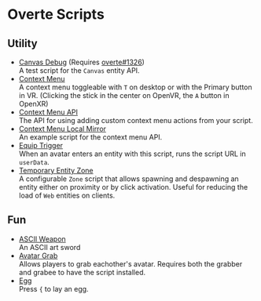 # Overte Scripts

## Utility
* [Canvas Debug](canvas_debug.js) (Requires [overte#1326](https://github.com/overte-org/overte/pull/1326))<br>
A test script for the `Canvas` entity API.
* [Context Menu](contextMenu.js)<br>
A context menu toggleable with `T` on desktop or with the Primary button in VR. (Clicking the stick in the center on OpenVR, the `A` button in OpenXR)
* [Context Menu API](contextMenuApi.js)<br>
The API for using adding custom context menu actions from your script.
* [Context Menu Local Mirror](ctxmenu_local_mirror.js)<br>
An example script for the context menu API.
* [Equip Trigger](equip_trigger.js)<br>
When an avatar enters an entity with this script, runs the script URL in `userData`.
* [Temporary Entity Zone](tmpEntityZone.js)<br>
A configurable `Zone` script that allows spawning and despawning an entity either on proximity or by click activation. Useful for reducing the load of `Web` entities on clients.

## Fun
* [ASCII Weapon](asciiWeapon.js)<br>
An ASCII art sword
* [Avatar Grab](avatar_grab.js)<br>
Allows players to grab eachother's avatar. Requires both the grabber and grabee to have the script installed.
* [Egg](egg.js)<br>
Press `{` to lay an egg.
